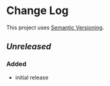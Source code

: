 # Change Log
This project uses [Semantic Versioning](http://semver.org/).

## *Unreleased*
### Added
- initial release
